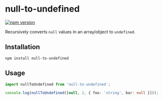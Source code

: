 # null-to-undefined

[![npm version](https://img.shields.io/npm/v/null-to-undefined)](https://npmjs.com/package/null-to-undefined)

Recursively converts `null` values in an array/object to `undefined`.

## Installation

```
npm install null-to-undefined
```

## Usage

```typescript
import nullToUndefined from 'null-to-undefined';

console.log(nullToUndefined([null, 2, { foo: 'string', bar: null }])); // [undefined, 2, { foo: 'string', bar: undefined }]
```
